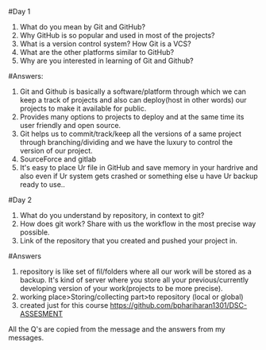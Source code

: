 #Day 1

1. What do you mean by Git and GitHub?
2. Why GitHub is so popular and used in most of the projects?
3. What is a version control system? How Git is a VCS?
4. What are the other platforms similar to GitHub?
5. Why are you interested in learning of Git and Github?

#Answers:

1. Git and Github is basically a software/platform through which we can keep a track of projects and also can deploy(host in other words)  our projects to make it available for public.
2. Provides many options to projects to deploy and at the same time its user friendly and open source.
3.  Git helps us to commit/track/keep all the versions of a same project through branching/dividing and we have the luxury to control the version of our project.
4. SourceForce and gitlab
5. It's easy to place Ur file in GitHub and save memory in your hardrive and also even if Ur system gets crashed or something else u have Ur backup ready to use..

#Day 2

1) What do you understand by repository, in context to git?
2) How does git work? Share with us the workflow in the most precise way possible.
3) Link of the repository that you created and pushed your project in.

#Answers

1) repository is like set of fil/folders where all our work will be stored as a backup. It's kind of server where you store all your previous/currently developing version of your work(projects to be more precise).
2) working place>Storing/collecting part>to repository (local or global)
3) created just for this course
https://github.com/bphariharan1301/DSC-ASSESMENT

All the Q's are copied from the message and the answers from my messages.
